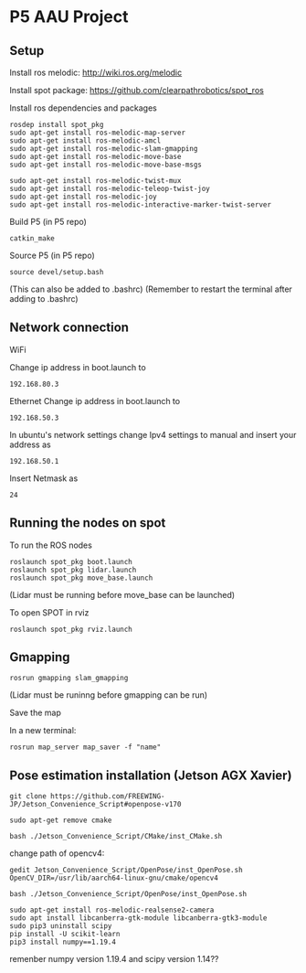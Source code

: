 # P5 AAU Project

## Setup

Install ros melodic: http://wiki.ros.org/melodic

Install spot package: https://github.com/clearpathrobotics/spot_ros

Install ros dependencies and packages

```
rosdep install spot_pkg
sudo apt-get install ros-melodic-map-server
sudo apt-get install ros-melodic-amcl
sudo apt-get install ros-melodic-slam-gmapping
sudo apt-get install ros-melodic-move-base
sudo apt-get install ros-melodic-move-base-msgs

sudo apt-get install ros-melodic-twist-mux
sudo apt-get install ros-melodic-teleop-twist-joy
sudo apt-get install ros-melodic-joy
sudo apt-get install ros-melodic-interactive-marker-twist-server
```

Build P5 (in P5 repo)

```
catkin_make
```
Source P5 (in P5 repo)

```
source devel/setup.bash
```
(This can also be added to .bashrc)
(Remember to restart the terminal after adding to .bashrc)

## Network connection

WiFi

Change ip address in boot.launch to 
```
192.168.80.3
```
Ethernet
Change ip address in boot.launch to
```
192.168.50.3
```
In ubuntu's network settings change Ipv4 settings to manual and insert your address as
```
192.168.50.1
```
Insert Netmask as
```
24
```
## Running the nodes on spot

To run the ROS nodes

```
roslaunch spot_pkg boot.launch
roslaunch spot_pkg lidar.launch
roslaunch spot_pkg move_base.launch
```
(Lidar must be running before move_base can be launched)

To open SPOT in rviz
```
roslaunch spot_pkg rviz.launch
```
## Gmapping

```
rosrun gmapping slam_gmapping 
```
(Lidar must be runinng before gmapping can be run)

Save the map

In a new terminal:
```
rosrun map_server map_saver -f "name"
```


## Pose estimation installation (Jetson AGX Xavier)

```
git clone https://github.com/FREEWING-JP/Jetson_Convenience_Script#openpose-v170
```
```
sudo apt-get remove cmake
```
```
bash ./Jetson_Convenience_Script/CMake/inst_CMake.sh
```

change path of opencv4:
```
gedit Jetson_Convenience_Script/OpenPose/inst_OpenPose.sh
OpenCV_DIR=/usr/lib/aarch64-linux-gnu/cmake/opencv4
```

```
bash ./Jetson_Convenience_Script/OpenPose/inst_OpenPose.sh
```
```
sudo apt-get install ros-melodic-realsense2-camera
sudo apt install libcanberra-gtk-module libcanberra-gtk3-module
sudo pip3 uninstall scipy
pip install -U scikit-learn
pip3 install numpy==1.19.4
``` 
remenber numpy version 1.19.4 and scipy version 1.14??

